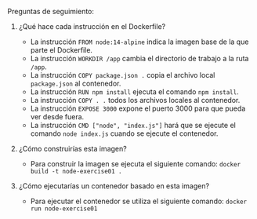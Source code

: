 Preguntas de seguimiento:

1. ¿Qué hace cada instrucción en el Dockerfile?

    - La instrucción `FROM node:14-alpine` indica la imagen base de la que parte el Dockerfile.
    - La instrucción `WORKDIR /app` cambia el directorio de trabajo a la ruta `/app`.
    - La instrucción `COPY package.json .` copia el archivo local `package.json` al contenedor.
    - La instrucción `RUN npm install` ejecuta el comando `npm install`.
    - La instrucción `COPY . .` todos los archivos locales al contenedor.
    - La instrucción `EXPOSE 3000` expone el puerto 3000 para que pueda ver desde fuera.
    - La instrucción `CMD ["node", "index.js"]` hará que se ejecute el comando `node index.js` cuando se ejecute el
      contenedor.

2. ¿Cómo construirías esta imagen?

    - Para construir la imagen se ejecuta el siguiente comando: ```docker build -t node-exercise01 .```

3. ¿Cómo ejecutarías un contenedor basado en esta imagen?

    - Para ejecutar el contenedor se utiliza el siguiente comando: ```docker run node-exercise01```
